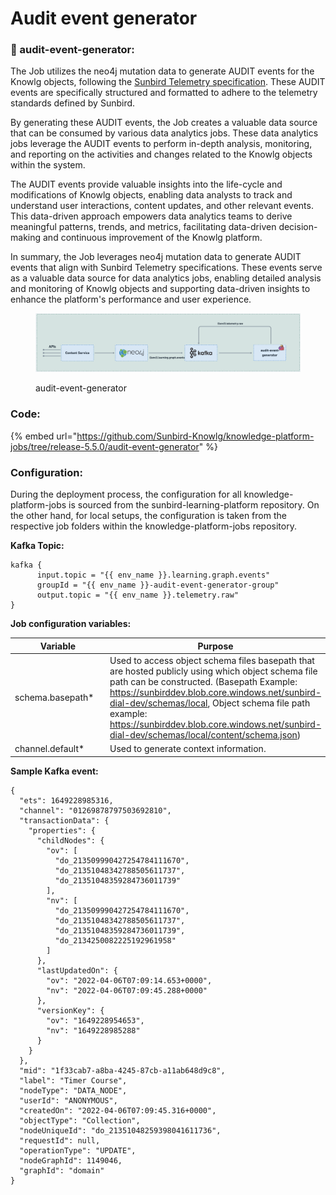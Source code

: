 # Audit event generator

### :stars: audit-event-generator:

The Job utilizes the neo4j mutation data to generate AUDIT events for the Knowlg objects, following the [Sunbird Telemetry specification](https://telemetry.sunbird.org/learn/v3\_event\_details). These AUDIT events are specifically structured and formatted to adhere to the telemetry standards defined by Sunbird.

By generating these AUDIT events, the Job creates a valuable data source that can be consumed by various data analytics jobs. These data analytics jobs leverage the AUDIT events to perform in-depth analysis, monitoring, and reporting on the activities and changes related to the Knowlg objects within the system.

The AUDIT events provide valuable insights into the life-cycle and modifications of Knowlg objects, enabling data analysts to track and understand user interactions, content updates, and other relevant events. This data-driven approach empowers data analytics teams to derive meaningful patterns, trends, and metrics, facilitating data-driven decision-making and continuous improvement of the Knowlg platform.

In summary, the Job leverages neo4j mutation data to generate AUDIT events that align with Sunbird Telemetry specifications. These events serve as a valuable data source for data analytics jobs, enabling detailed analysis and monitoring of Knowlg objects and supporting data-driven insights to enhance the platform's performance and user experience.

<figure><img src="../../../../../.gitbook/assets/ audit-event-generator.png" alt=""><figcaption><p>audit-event-generator</p></figcaption></figure>

### Code:

{% embed url="https://github.com/Sunbird-Knowlg/knowledge-platform-jobs/tree/release-5.5.0/audit-event-generator" %}

### Configuration:

During the deployment process, the configuration for all knowledge-platform-jobs is sourced from the sunbird-learning-platform repository. On the other hand, for local setups, the configuration is taken from the respective job folders within the knowledge-platform-jobs repository.

**Kafka Topic:**

```
kafka {
      input.topic = "{{ env_name }}.learning.graph.events"
      groupId = "{{ env_name }}-audit-event-generator-group"
      output.topic = "{{ env_name }}.telemetry.raw"
}
```

**Job configuration variables:**

<table><thead><tr><th width="227.3754826523833">Variable</th><th>Purpose</th></tr></thead><tbody><tr><td>schema.basepath*</td><td>Used to access object schema files basepath that are hosted publicly using which object schema file path can be constructed. (Basepath Example: <a href="https://sunbirddev.blob.core.windows.net/sunbird-dial-dev/schemas/local">https://sunbirddev.blob.core.windows.net/sunbird-dial-dev/schemas/local</a>, Object schema file path example: <a href="https://sunbirddev.blob.core.windows.net/sunbird-dial-dev/schemas/local/content/schema.json">https://sunbirddev.blob.core.windows.net/sunbird-dial-dev/schemas/local/content/schema.json</a>)</td></tr><tr><td>channel.default*</td><td>Used to generate context information.</td></tr></tbody></table>

**Sample Kafka event:**

```
{
  "ets": 1649228985316,
  "channel": "01269878797503692810",
  "transactionData": {
    "properties": {
      "childNodes": {
        "ov": [
          "do_213509990427254784111670",
          "do_21351048342788505611737",
          "do_21351048359284736011739"
        ],
        "nv": [
          "do_213509990427254784111670",
          "do_21351048342788505611737",
          "do_21351048359284736011739",
          "do_2134250082225192961958"
        ]
      },
      "lastUpdatedOn": {
        "ov": "2022-04-06T07:09:14.653+0000",
        "nv": "2022-04-06T07:09:45.288+0000"
      },
      "versionKey": {
        "ov": "1649228954653",
        "nv": "1649228985288"
      }
    }
  },
  "mid": "1f33cab7-a8ba-4245-87cb-a11ab648d9c8",
  "label": "Timer Course",
  "nodeType": "DATA_NODE",
  "userId": "ANONYMOUS",
  "createdOn": "2022-04-06T07:09:45.316+0000",
  "objectType": "Collection",
  "nodeUniqueId": "do_21351048259398041611736",
  "requestId": null,
  "operationType": "UPDATE",
  "nodeGraphId": 1149046,
  "graphId": "domain"
}
```

